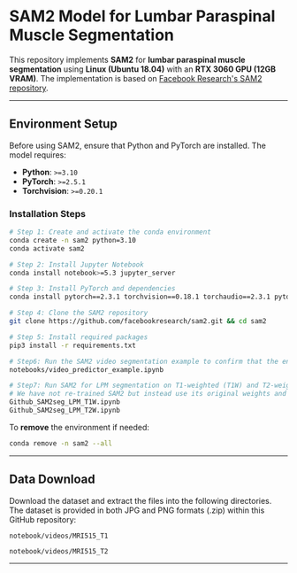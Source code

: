 # **SAM2 Model for Lumbar Paraspinal Muscle Segmentation**

This repository implements **SAM2** for **lumbar paraspinal muscle segmentation** using **Linux (Ubuntu 18.04)** with an **RTX 3060 GPU (12GB VRAM)**. The implementation is based on [Facebook Research's SAM2 repository](https://github.com/facebookresearch/sam2).

---

## **Environment Setup**

Before using SAM2, ensure that Python and PyTorch are installed. The model requires:

- **Python**: `>=3.10`
- **PyTorch**: `>=2.5.1`
- **Torchvision**: `>=0.20.1`

### **Installation Steps**
```bash
# Step 1: Create and activate the conda environment
conda create -n sam2 python=3.10
conda activate sam2

# Step 2: Install Jupyter Notebook
conda install notebook>=5.3 jupyter_server

# Step 3: Install PyTorch and dependencies
conda install pytorch==2.3.1 torchvision==0.18.1 torchaudio==2.3.1 pytorch-cuda=11.8 -c pytorch -c nvidia

# Step 4: Clone the SAM2 repository
git clone https://github.com/facebookresearch/sam2.git && cd sam2

# Step 5: Install required packages
pip3 install -r requirements.txt

# Step6: Run the SAM2 video segmentation example to confirm that the environment and file structure are correctly set up:
notebooks/video_predictor_example.ipynb

# Step7: Run SAM2 for LPM segmentation on T1-weighted (T1W) and T2-weighted (T2W) MRI images in a training-free manner.
# We have not re-trained SAM2 but instead use its original weights and implementation code with our LPM dataset.
Github_SAM2seg_LPM_T1W.ipynb
Github_SAM2seg_LPM_T2W.ipynb

```

To **remove** the environment if needed:
```bash
conda remove -n sam2 --all
```

---

## **Data Download**
Download the dataset and extract the files into the following directories. The dataset is provided in both JPG and PNG formats (.zip) within this GitHub repository:

```
notebook/videos/MRI515_T1

notebook/videos/MRI515_T2
```

---
